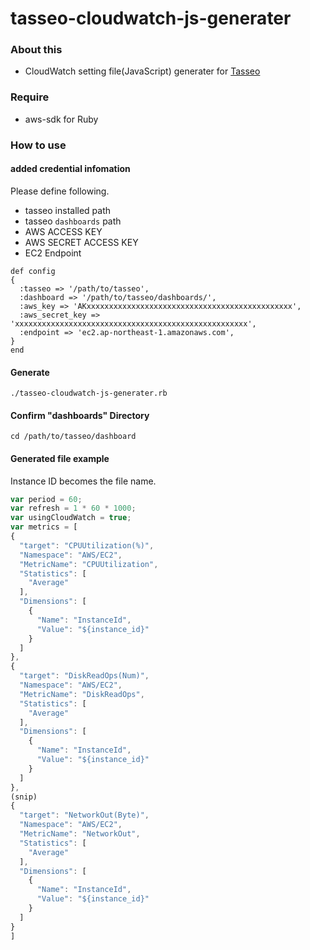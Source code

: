tasseo-cloudwatch-js-generater
==============================

### About this

 * CloudWatch setting file(JavaScript) generater for [Tasseo](https://github.com/obfuscurity/tasseo) 

### Require

 * aws-sdk for Ruby

### How to use
#### added credential infomation

Please define following.

 * tasseo installed path
 * tasseo `dashboards` path
 * AWS ACCESS KEY
 * AWS SECRET ACCESS KEY
 * EC2 Endpoint

~~~
def config
{
  :tasseo => '/path/to/tasseo',
  :dashboard => '/path/to/tasseo/dashboards/',
  :aws_key => 'AKxxxxxxxxxxxxxxxxxxxxxxxxxxxxxxxxxxxxxxxxxxxxxx',
  :aws_secret_key => 'xxxxxxxxxxxxxxxxxxxxxxxxxxxxxxxxxxxxxxxxxxxxxxxxxxxx',
  :endpoint => 'ec2.ap-northeast-1.amazonaws.com',
}
end
~~~

#### Generate

~~~
./tasseo-cloudwatch-js-generater.rb
~~~

#### Confirm "dashboards" Directory

~~~
cd /path/to/tasseo/dashboard
~~~

#### Generated file example

Instance ID becomes the file name.

~~~i-xxxxxx.js
var period = 60;
var refresh = 1 * 60 * 1000;
var usingCloudWatch = true;
var metrics = [
{
  "target": "CPUUtilization(%)",
  "Namespace": "AWS/EC2",
  "MetricName": "CPUUtilization",
  "Statistics": [
    "Average"
  ],
  "Dimensions": [
    {
      "Name": "InstanceId",
      "Value": "${instance_id}"
    }
  ]
},
{
  "target": "DiskReadOps(Num)",
  "Namespace": "AWS/EC2",
  "MetricName": "DiskReadOps",
  "Statistics": [
    "Average"
  ],
  "Dimensions": [
    {
      "Name": "InstanceId",
      "Value": "${instance_id}"
    }
  ]
},
(snip)
{
  "target": "NetworkOut(Byte)",
  "Namespace": "AWS/EC2",
  "MetricName": "NetworkOut",
  "Statistics": [
    "Average"
  ],
  "Dimensions": [
    {
      "Name": "InstanceId",
      "Value": "${instance_id}"
    }
  ]
}
]
~~~
